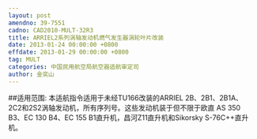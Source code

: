 ```yaml
---
layout: post
amendno: 39-7551
cadno: CAD2010-MULT-32R3
title: ARRIEL2系列涡轴发动机燃气发生器涡轮叶片改装
date: 2013-01-24 00:00:00 +0800
effdate: 2013-01-29 00:00:00 +0800
tag: MULT
categories: 中国民用航空局航空器适航审定司
author: 金奕山
---
```


##适用范围:
本适航指令适用于未经TU166改装的ARRIEL 2B、2B1、2B1A、 2C2和2S2涡轴发动机，所有序列号。这些发动机装于但不限于欧直 AS 350 B3、EC 130 B4、EC 155 B1直升机，昌河Z11直升机和Sikorsky S-76C++直升机。

